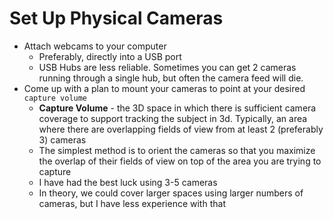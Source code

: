 # Set Up Physical Cameras
- Attach webcams to your computer
    - Preferably, directly into a USB port
    - USB Hubs are less reliable. Sometimes you can get 2 cameras running through a single hub, but often the camera feed will die. 
- Come up with a plan to mount your cameras to point at your desired `capture volume`
    - **Capture Volume** - the 3D space in which there is sufficient camera coverage to support tracking the subject in 3d. Typically, an area where there are overlapping fields of view from at least 2 (preferably 3) cameras
    - The simplest method is to orient the cameras so that you maximize the overlap of their fields of view on top of the area you are trying to capture
    - I have had the best luck using 3-5 cameras
    - In theory, we could cover larger spaces using larger numbers of cameras, but I have less experience with that